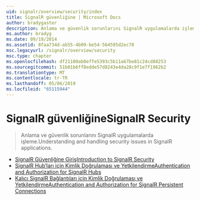 ```yaml
---
uid: signalr/overview/security/index
title: SignalR güvenliğine | Microsoft Docs
author: bradygaster
description: Anlama ve güvenlik sorunlarını SignalR uygulamalarda işleme.
ms.author: bradyg
ms.date: 09/19/2014
ms.assetid: 8faa734d-ab55-4b09-be54-564595d2ec78
msc.legacyurl: /signalr/overview/security
msc.type: chapter
ms.openlocfilehash: df21100ab0effe5393c5b11a67be81c24cd88253
ms.sourcegitcommit: 51b01b6ff8edde57d8243e4da28c9f1e7f1962b2
ms.translationtype: MT
ms.contentlocale: tr-TR
ms.lasthandoff: 05/06/2019
ms.locfileid: "65115944"
---
```

# <a name="signalr-security"></a><span data-ttu-id="2016f-103">SignalR güvenliğine</span><span class="sxs-lookup"><span data-stu-id="2016f-103">SignalR Security</span></span>

> <span data-ttu-id="2016f-104">Anlama ve güvenlik sorunlarını SignalR uygulamalarda işleme.</span><span class="sxs-lookup"><span data-stu-id="2016f-104">Understanding and handling security issues in SignalR applications.</span></span>

- [<span data-ttu-id="2016f-105">SignalR Güvenliğine Giriş</span><span class="sxs-lookup"><span data-stu-id="2016f-105">Introduction to SignalR Security</span></span>](introduction-to-security.md)
- [<span data-ttu-id="2016f-106">SignalR Hub’ları için Kimlik Doğrulaması ve Yetkilendirme</span><span class="sxs-lookup"><span data-stu-id="2016f-106">Authentication and Authorization for SignalR Hubs</span></span>](hub-authorization.md)
- [<span data-ttu-id="2016f-107">Kalıcı SignalR Bağlantıları için Kimlik Doğrulaması ve Yetkilendirme</span><span class="sxs-lookup"><span data-stu-id="2016f-107">Authentication and Authorization for SignalR Persistent Connections</span></span>](persistent-connection-authorization.md)
